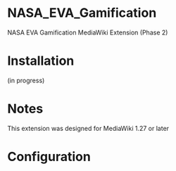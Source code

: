 # NASA_EVA_Gamification
NASA EVA Gamification MediaWiki Extension (Phase 2)

# Installation
(in progress)

# Notes
This extension was designed for MediaWiki 1.27 or later

# Configuration

# 
